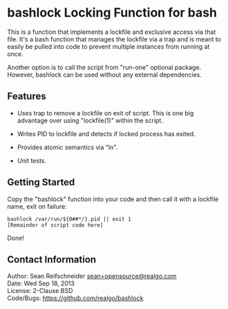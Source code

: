 bashlock Locking Function for bash
==================================

This is a function that implements a lockfile and exclusive access via
that file.  It's a bash function that manages the lockfile via a trap
and is meant to easily be pulled into code to prevent multiple instances
from running at once.

Another option is to call the script from "run-one" optional package.
However, bashlock can be used without any external dependencies.

Features
--------

   * Uses trap to remove a lockfile on exit of script.  This is one big
     advantage over using "lockfile(1)" within the script.

   * Writes PID to lockfile and detects if locked process has exited.

   * Provides atomic semantics via "ln".

   * Unit tests.

Getting Started
---------------

Copy the "bashlock" function into your code and then call it with a
lockfile name, exit on failure:

    bashlock /var/run/${0##*/}.pid || exit 1
    [Remainder of script code here]

Done!

Contact Information
-------------------

Author: Sean Reifschneider <sean+opensource@realgo.com>  
Date: Wed Sep 18, 2013  
License: 2-Clause BSD  
Code/Bugs: https://github.com/realgo/bashlock
